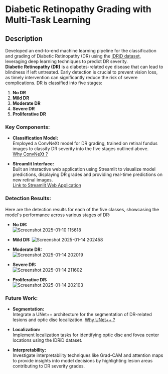 # Diabetic Retinopathy Grading with Multi-Task Learning

## Description
Developed an end-to-end machine learning pipeline for the classification and grading of Diabetic Retinopathy (DR) using the [IDRiD dataset](https://ieee-dataport.org/open-access/indian-diabetic-retinopathy-image-dataset-idrid), leveraging deep learning techniques to predict DR severity.  
**Diabetic Retinopathy (DR)** is a diabetes-related eye disease that can lead to blindness if left untreated. Early detection is crucial to prevent vision loss, as timely intervention can significantly reduce the risk of severe complications. DR is classified into five stages:  
1. **No DR**  
2. **Mild DR**  
3. **Moderate DR**  
4. **Severe DR**  
5. **Proliferative DR**

### Key Components:
- **Classification Model:**  
  Employed a ConvNeXt model for DR grading, trained on retinal fundus images to classify DR severity into the five stages outlined above.  
  [Why ConvNeXt ?](https://arxiv.org/abs/2201.03545)

- **Streamlit Interface:**  
  Built an interactive web application using Streamlit to visualize model predictions, displaying DR grades and providing real-time predictions on new retinal images.  
  [Link to Streamlit Web Application](https://dr-grading-dl.streamlit.app/)
  
### Detection Results:
Here are the detection results for each of the five classes, showcasing the model's performance across various stages of DR:
- **No DR:**  
  ![Screenshot 2025-01-10 115618](https://github.com/user-attachments/assets/a4d435a1-a7f9-4fd4-9ef1-c16bfe486cd8)
 
- **Mild DR:**
 ![Screenshot 2025-01-14 202458](https://github.com/user-attachments/assets/78070253-eb80-45f6-8b99-69661d1a2707)
 
- **Moderate DR:**  
![Screenshot 2025-01-14 202019](https://github.com/user-attachments/assets/7392c4ea-6b0c-4fef-96b5-405cae9f55ff)

- **Severe DR:**  
 ![Screenshot 2025-01-14 211602](https://github.com/user-attachments/assets/8ba948b6-3850-4cff-954c-810e33d6b19f)

- **Proliferative DR:**  
![Screenshot 2025-01-14 202103](https://github.com/user-attachments/assets/154ca34d-3a78-404c-b374-5912827f7a8f)


### Future Work:
- **Segmentation:**  
  Integrate a UNet++ architecture for the segmentation of DR-related lesions and optic disc localization.
  [Why UNet++ ?](https://arxiv.org/abs/1807.10165)
  
- **Localization:**  
  Implement localization tasks for identifying optic disc and fovea center locations using the IDRiD dataset.
  
- **Interpretability:**  
  Investigate interpretability techniques like Grad-CAM and attention maps to provide insights into model decisions by highlighting lesion areas contributing to DR severity grades.

